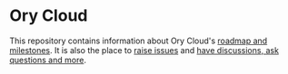 # Ory Cloud

This repository contains information about Ory Cloud's [roadmap and milestones](https://github.com/ory/cloud/milestones). It is also the place to [raise issues](https://github.com/ory/cloud/issues) and [have discussions, ask questions and more](https://github.com/ory/cloud/discussions).
